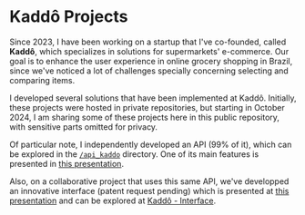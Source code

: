 # Kaddô Projects
Since 2023, I have been working on a startup that I've co-founded, called **Kaddô**, which specializes in 
solutions for supermarkets' e-commerce. Our goal is to enhance the user experience in online grocery
shopping in Brazil, since we've noticed a lot of challenges specially concerning selecting and comparing items.

I developed several solutions that have been implemented at Kaddô. Initially, these projects were hosted
in private repositories, but starting in October 2024, I am sharing some of these projects here in this public
repository, with sensitive parts omitted for privacy.

Of particular note, I independently developed an API (99% of it), which can be explored in the [`/api_kaddo`](./api_kaddo) directory.
One of its main features is presented in [this presentation](./api_kaddo/media/apresentacao_kaddo_pesquisa.pdf).

Also, on a collaborative project that uses this same API, we've developped an innovative interface
(patent request pending) which is presented at [this presentation](./api_kaddo/media/apresentacao_kaddo_interface.pdf)
and can be explored at [Kaddô - Interface](https://www.kaddo.com.br/interface).